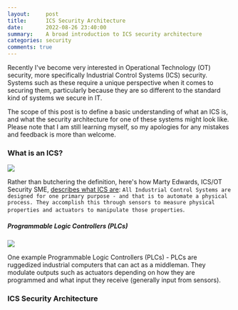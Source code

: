 ```yaml
---
layout:     post
title:      ICS Security Architecture
date:       2022-08-26 23:40:00
summary:    A broad introduction to ICS security architecture
categories: security
comments: true
---
```

Recently I've become very interested in Operational Technology (OT) security, more specifically Industrial Control Systems (ICS) security. Systems such as these require a unique perspective when it comes to securing them, particularly because they are so different to the standard kind of systems we secure in IT.

The scope of this post is to define a basic understanding of what an ICS is, and what the security architecture for one of these systems might look like. Please note that I am still learning myself, so my apologies for any mistakes and feedback is more than welcome.

### What is an ICS?

![](https://www.bgigurtsis.com/pictures/posts/otarch/controlloop.PNG)

Rather than butchering the definition, here's how Marty Edwards, ICS/OT Security SME, [describes what ICS are](https://youtu.be/k7qNCU8_Wpc?list=PL8OWO1qWXF4qRHrSTpwFbuLUL-bOrGn4y&t=119): `All Industrial Control Systems are designed for one primary purpose - and that is to automate a physical process. They accomplish this through sensors to measure physical properties and actuators to manipulate those properties`.

##### Programmable Logic Controllers (PLCs)

![](https://www.bgigurtsis.com/pictures/posts/otarch/plc.png)

One example Programmable Logic Controllers (PLCs) - PLCs are ruggedized industrial computers that can act as a middleman. They modulate outputs such as actuators depending on how they are programmed and what input they receive (generally input from sensors).

### ICS Security Architecture
